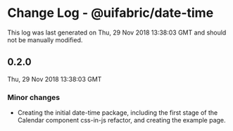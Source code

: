 # Change Log - @uifabric/date-time

This log was last generated on Thu, 29 Nov 2018 13:38:03 GMT and should not be manually modified.

## 0.2.0
Thu, 29 Nov 2018 13:38:03 GMT

### Minor changes

- Creating the initial date-time package, including the first stage of the Calendar component css-in-js refactor, and creating the example page.

